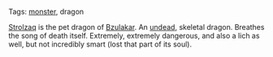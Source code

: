 Tags: [monster](Monsters), dragon

[Strolzaq](Strolzaq) is the pet dragon of [Bzulakar](Bzulakar). An [undead](Undead), skeletal dragon. Breathes the song of death itself. Extremely, extremely dangerous, and also a lich as well, but not incredibly smart (lost that part of its soul).